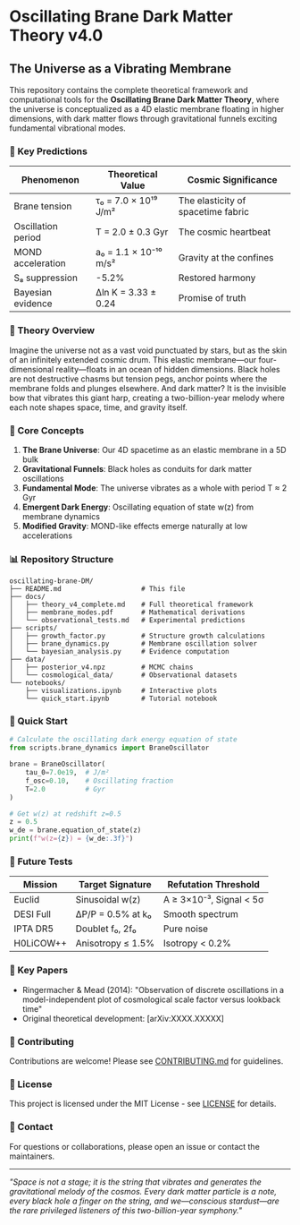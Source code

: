 # Oscillating Brane Dark Matter Theory v4.0

## The Universe as a Vibrating Membrane

This repository contains the complete theoretical framework and computational tools for the **Oscillating Brane Dark Matter Theory**, where the universe is conceptualized as a 4D elastic membrane floating in higher dimensions, with dark matter flows through gravitational funnels exciting fundamental vibrational modes.

### 🌌 Key Predictions

| Phenomenon | Theoretical Value | Cosmic Significance |
|------------|------------------|---------------------|
| Brane tension | τ₀ = 7.0 × 10¹⁹ J/m² | The elasticity of spacetime fabric |
| Oscillation period | T = 2.0 ± 0.3 Gyr | The cosmic heartbeat |
| MOND acceleration | a₀ = 1.1 × 10⁻¹⁰ m/s² | Gravity at the confines |
| S₈ suppression | -5.2% | Restored harmony |
| Bayesian evidence | Δln K = 3.33 ± 0.24 | Promise of truth |

### 📖 Theory Overview

Imagine the universe not as a vast void punctuated by stars, but as the skin of an infinitely extended cosmic drum. This elastic membrane—our four-dimensional reality—floats in an ocean of hidden dimensions. Black holes are not destructive chasms but tension pegs, anchor points where the membrane folds and plunges elsewhere. And dark matter? It is the invisible bow that vibrates this giant harp, creating a two-billion-year melody where each note shapes space, time, and gravity itself.

### 🔬 Core Concepts

1. **The Brane Universe**: Our 4D spacetime as an elastic membrane in a 5D bulk
2. **Gravitational Funnels**: Black holes as conduits for dark matter oscillations
3. **Fundamental Mode**: The universe vibrates as a whole with period T ≈ 2 Gyr
4. **Emergent Dark Energy**: Oscillating equation of state w(z) from membrane dynamics
5. **Modified Gravity**: MOND-like effects emerge naturally at low accelerations

### 📊 Repository Structure

```
oscillating-brane-DM/
├── README.md                    # This file
├── docs/
│   ├── theory_v4_complete.md    # Full theoretical framework
│   ├── membrane_modes.pdf       # Mathematical derivations
│   └── observational_tests.md   # Experimental predictions
├── scripts/
│   ├── growth_factor.py         # Structure growth calculations
│   ├── brane_dynamics.py        # Membrane oscillation solver
│   └── bayesian_analysis.py     # Evidence computation
├── data/
│   ├── posterior_v4.npz         # MCMC chains
│   └── cosmological_data/       # Observational datasets
└── notebooks/
    ├── visualizations.ipynb     # Interactive plots
    └── quick_start.ipynb        # Tutorial notebook
```

### 🚀 Quick Start

```python
# Calculate the oscillating dark energy equation of state
from scripts.brane_dynamics import BraneOscillator

brane = BraneOscillator(
    tau_0=7.0e19,  # J/m²
    f_osc=0.10,    # Oscillating fraction
    T=2.0          # Gyr
)

# Get w(z) at redshift z=0.5
z = 0.5
w_de = brane.equation_of_state(z)
print(f"w(z={z}) = {w_de:.3f}")
```

### 🔮 Future Tests

| Mission | Target Signature | Refutation Threshold |
|---------|-----------------|---------------------|
| Euclid | Sinusoidal w(z) | A ≥ 3×10⁻³, Signal < 5σ |
| DESI Full | ΔP/P = 0.5% at k₀ | Smooth spectrum |
| IPTA DR5 | Doublet f₀, 2f₀ | Pure noise |
| H0LiCOW++ | Anisotropy ≤ 1.5% | Isotropy < 0.2% |

### 📝 Key Papers

- Ringermacher & Mead (2014): "Observation of discrete oscillations in a model-independent plot of cosmological scale factor versus lookback time"
- Original theoretical development: [arXiv:XXXX.XXXXX]

### 🤝 Contributing

Contributions are welcome! Please see [CONTRIBUTING.md](CONTRIBUTING.md) for guidelines.

### 📜 License

This project is licensed under the MIT License - see [LICENSE](LICENSE) for details.

### 💬 Contact

For questions or collaborations, please open an issue or contact the maintainers.

---

*"Space is not a stage; it is the string that vibrates and generates the gravitational melody of the cosmos. Every dark matter particle is a note, every black hole a finger on the string, and we—conscious stardust—are the rare privileged listeners of this two-billion-year symphony."*